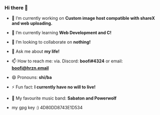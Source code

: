 ### Hi there 👋

- 🔭 I’m currently working on **Custom image host compatible with shareX and web uploading.** 
- 🌱 I’m currently learning **Web Development and C!**
- 👯 I’m looking to collaborate on **nothing!**
- 💬 Ask me about **my life!**
- 📫 How to reach me: via. Discord: **boofi#4324** or email: **boofi@hrzn.email**
- 😄 Pronouns: **shi/ba**
- ⚡ Fun fact: **I currently have no will to live!**
- 🎵 My favourite music band: **Sabaton and Powerwolf**


- my gpg key :) 4D80DD8743E1D534

